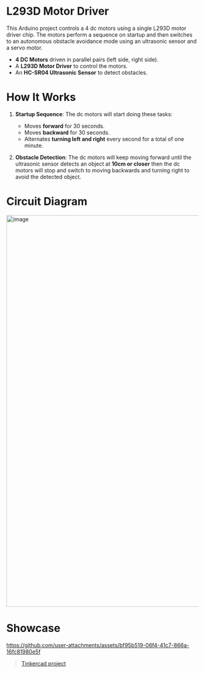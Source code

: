 # L293D Motor Driver

This Arduino project controls a 4 dc motors using a single L293D motor driver chip. The motors perform a sequence on startup and then switches to an autonomous obstacle avoidance mode using an ultrasonic sensor and a servo motor.

- **4 DC Motors** driven in parallel pairs (left side, right side).
- A **L293D Motor Driver** to control the motors.
- An **HC-SR04 Ultrasonic Sensor** to detect obstacles.

# How It Works

1.  **Startup Sequence**: The dc motors will start doing these tasks:
    -   Moves **forward** for 30 seconds.
    -   Moves **backward** for 30 seconds.
    -   Alternates **turning left and right** every second for a total of one minute.

2.  **Obstacle Detection**: The dc motors will keep moving forward until the ultrasonic sensor detects an object at **10cm or closer** then the dc motors will stop and switch to moving backwards and turning right to avoid the detected object.

# Circuit Diagram
  
<img width="1686" height="1025" alt="image" src="https://github.com/user-attachments/assets/d8fc2b60-1742-46d5-be20-91002a329942" />


# Showcase
  
https://github.com/user-attachments/assets/bf95b519-06f4-41c7-866a-16fc81980e5f
> [Tinkercad project](https://www.tinkercad.com/things/eXltAqCx3H2-h-bridge?sharecode=sWeh8b6KSfH2VVcf3rJgWhCBPQfZqAxR6m2TJxB8zk8)
